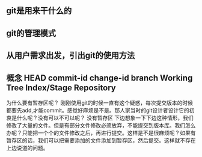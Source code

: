 ## git是用来干什么的

## git的管理模式

## 从用户需求出发，引出git的使用方法

## 概念 HEAD commit-id  change-id  branch **Working Tree** **Index/Stage**  **Repository** 

为什么要有暂存区呢？ 
刚刚使用git的时候一直有这个疑惑，每次提交版本的时候都要先add,才能commit。感觉好麻烦是不是。那人家当时的git设计者设计它的初衷是什么呢？没有可以不可以呢？ 
没有暂存区 
下边想象一下下边这种情形，我们修改了大量的文件。但是有部分文件修改必须放弃，不能提交到版本库。我们怎么办呢？只能把一个个的文件修改之后，再进行提交。这样是不是很麻烦呢？如果有暂存区的话，我们可以把需要添加的文件添加到暂存区，然后提交。这样就不存在上边说道的问题。

